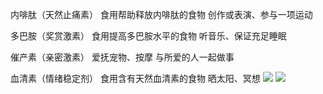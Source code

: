 内啡肽（天然止痛素）
食用帮助释放内啡肽的食物
创作或表演、参与一项运动

多巴胺（奖赏激素）
食用提高多巴胺水平的食物
听音乐、保证充足睡眠

催产素（亲密激素）
爱抚宠物、按摩
与所爱的人一起做事

血清素（情绪稳定剂）
食用含有天然血清素的食物
晒太阳、冥想
![](https://tuku.8380660.xyz/GYKloSpaMAAslVd)
![](https://tuku.8380660.xyz/GYKloS4aAAACcT0)
